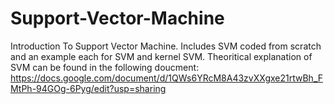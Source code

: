 # Support-Vector-Machine
Introduction To Support Vector Machine. 
Includes SVM coded from scratch and an example each for SVM and kernel SVM.
Theoritical explanation of SVM can be found in the following doucment: https://docs.google.com/document/d/1QWs6YRcM8A43zvXXgxe21rtwBh_FMtPh-94GOg-6Pyg/edit?usp=sharing
